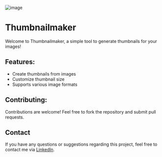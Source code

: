 ![image](https://github.com/MananChandna/Thumbnail-maker/assets/139998502/da360aa2-2655-425f-bc72-b90a1820bea4)

<!DOCTYPE html>
<html lang="en">
<head>
    <meta charset="UTF-8">
    <meta name="viewport" content="width=device-width, initial-scale=1.0">
</head>
<body>
    <div class="container">
        <h1>Thumbnailmaker</h1>
        <p>Welcome to Thumbnailmaker, a simple tool to generate thumbnails for your images!</p>
        <h2>Features:</h2>
        <ul>
            <li>Create thumbnails from images</li>
            <li>Customize thumbnail size</li>
            <li>Supports various image formats</li>
        </ul>
              <h2>Contributing:</h2>
        <p>Contributions are welcome! Feel free to fork the repository and submit pull requests.</p>
    </div>
    <h2>Contact</h2>
    <p>If you have any questions or suggestions regarding this project, feel free to contact me via <a href="https://www.linkedin.com/in/manan-chandna-697588257/">LinkedIn</a>.</p>
</body>
</html>
